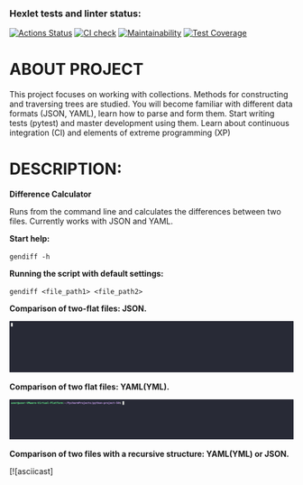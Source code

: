 ### Hexlet tests and linter status:
[![Actions Status](https://github.com/gordienkoas/python-project-50/actions/workflows/hexlet-check.yml/badge.svg)](https://github.com/gordienkoas/python-project-50/actions)
[![CI check](https://github.com/gordienkoas/python-project-50/actions/workflows/pyci.yml/badge.svg)](https://github.com/gordienkoas/python-project-50/actions/workflows/pyci.yml)
[![Maintainability](https://api.codeclimate.com/v1/badges/8a0d61df77390d5df8a6/maintainability)](https://codeclimate.com/github/gordienkoas/python-project-50/maintainability)
[![Test Coverage](https://api.codeclimate.com/v1/badges/8a0d61df77390d5df8a6/test_coverage)](https://codeclimate.com/github/gordienkoas/python-project-50/test_coverage)

# ABOUT PROJECT 

This project focuses on working with collections. Methods for constructing and traversing trees are studied. You will become familiar with different data formats (JSON, YAML), learn how to parse and form them. Start writing tests (pytest) and master development using them. Learn about continuous integration (CI) and elements of extreme programming (XP)
    

# DESCRIPTION:

****Difference Calculator****

Runs from the command line and calculates the differences between two files. Currently works with JSON and YAML.

**Start help:**

`gendiff -h`

**Running the script with default settings:**

`gendiff <file_path1> <file_path2>`

**Comparison of two-flat files: JSON.**

![asciicast](https://github.com/gordienkoas/python-project-50/blob/main/asciinema/json.gif)

**Comparison of two flat files: YAML(YML).**

[![asciicast](https://github.com/gordienkoas/python-project-50/blob/main/asciinema/yaml3.gif)](https://github.com/gordienkoas/python-project-50/blob/main/asciinema/yaml3.gif)

**Comparison of two files with a recursive structure: YAML(YML) or JSON.**

[![asciicast]